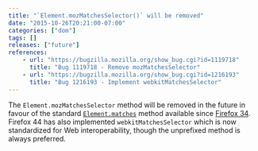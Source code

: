 ```yaml
---
title: "`Element.mozMatchesSelector()` will be removed"
date: "2015-10-26T20:21:00-07:00"
categories: ["dom"]
tags: []
releases: ["future"]
references:
    - url: "https://bugzilla.mozilla.org/show_bug.cgi?id=1119718"
      title: "Bug 1119718 - Remove mozMatchesSelector"
    - url: "https://bugzilla.mozilla.org/show_bug.cgi?id=1216193"
      title: "Bug 1216193 - Implement webkitMatchesSelector"
---
```

The `Element.mozMatchesSelector` method will be removed in the future in favour of the standard [`Element.matches`](https://developer.mozilla.org/docs/Web/API/Element/matches) method available since [Firefox 34](https://www.fxsitecompat.dev/en-CA/docs/2014/element-matches-has-been-unprefixed/). Firefox 44 has also implemented `webkitMatchesSelector` which is now standardized for Web interoperability, though the unprefixed method is always preferred.
